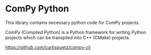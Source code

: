 # ComPy Python
This library contains necessary python code for ComPy projects.

ComPy (Compiled Python) is a Python framework for writing Python projects which can be transpiled into C++ (CMake) projects.

https://github.com/curtispuetz/compy-cli